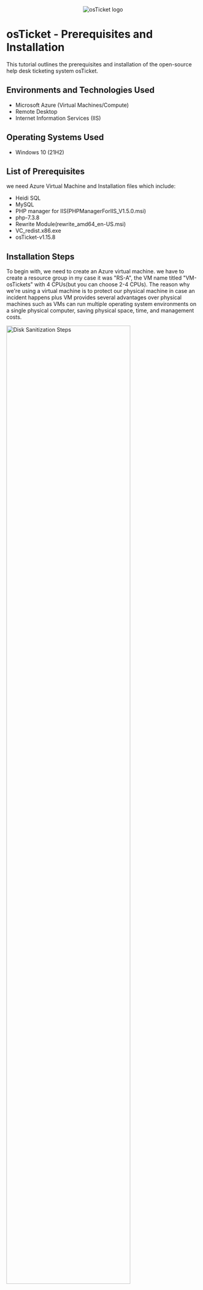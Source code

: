 <p align="center">
<img src="https://i.imgur.com/Clzj7Xs.png" alt="osTicket logo"/>
</p>

<h1>osTicket - Prerequisites and Installation</h1>
This tutorial outlines the prerequisites and installation of the open-source help desk ticketing system osTicket.<br />


<h2>Environments and Technologies Used</h2>

- Microsoft Azure (Virtual Machines/Compute)
- Remote Desktop
- Internet Information Services (IIS)

<h2>Operating Systems Used </h2>

- Windows 10</b> (21H2)

<h2>List of Prerequisites</h2>

we need Azure Virtual Machine and Installation files which include:
- Heidi SQL
- MySQL 
- PHP manager for IIS(PHPManagerForIIS_V1.5.0.msi)
- php-7.3.8
- Rewrite Module(rewrite_amd64_en-US.msi)
- VC_redist.x86.exe
- osTicket-v1.15.8

<h2>Installation Steps</h2>
<P>To begin with, we need to create an Azure virtual machine. we have to create a resource group in my case it was "RS-A", the VM name titled "VM-osTickets" with 4 CPUs(but you can choose 2-4 CPUs). The reason why we're using a virtual machine is to protect our physical machine in case an incident happens plus VM provides several advantages over physical machines such as VMs can run multiple operating system environments on a single physical computer, saving physical space, time, and management costs. </P>
<p>
<img src="https://i.imgur.com/amCDMs3.png://" height="80%" width="80%" alt="Disk Sanitization Steps"/>
</p>
<p>
Moving Forward, connect to your newly created VM using RDP. In my case I was using MAC I had to download Microsoft RDP and to connect to it we use a public IPv4 address obtained after creating the VM then you double-click on it and provide the username and password of your VM.
</p>
<br />

<p>
<img src="https://i.imgur.com/NRFUI3a.png://" height="80%" width="80%" alt="Disk Sanitization Steps"/>
</p>
<p>
In the virtue of being connected to your VM, you will have to enable IIS. Simply access the control panel then select uninstall a program. Off to the left select "Turn Windows features on or off". A list will appear then you will enable Internet Information Services.


</p>
<br />

<p>
<img src="https://i.imgur.com/HhUTtWG.png://" height="80%" width="80%" alt="Disk Sanitization Steps"/>
</p>
<p>
Lorem ipsum dolor sit amet, consectetur adipiscing elit, sed do eiusmod tempor incididunt ut labore et dolore magna aliqua. Ut enim ad minim veniam, quis nostrud exercitation ullamco laboris nisi ut aliquip ex ea commodo consequat. Duis aute irure dolor in reprehenderit in voluptate velit esse cillum dolore eu fugiat nulla pariatur.
</p>

<p>
<img src="https://i.imgur.com/HhUTtWG.png://" height="80%" width="80%" alt="Disk Sanitization Steps"/>
</p>
<p>
Lorem ipsum dolor sit amet, consectetur adipiscing elit, sed do eiusmod tempor incididunt ut labore et dolore magna aliqua. Ut enim ad minim veniam, quis nostrud exercitation ullamco laboris nisi ut aliquip ex ea commodo consequat. Duis aute irure dolor in reprehenderit in voluptate velit esse cillum dolore eu fugiat nulla pariatur.
</p>

<p>
<img src="https://i.imgur.com/HhUTtWG.png://" height="80%" width="80%" alt="Disk Sanitization Steps"/>
</p>
<p>
Lorem ipsum dolor sit amet, consectetur adipiscing elit, sed do eiusmod tempor incididunt ut labore et dolore magna aliqua. Ut enim ad minim veniam, quis nostrud exercitation ullamco laboris nisi ut aliquip ex ea commodo consequat. Duis aute irure dolor in reprehenderit in voluptate velit esse cillum dolore eu fugiat nulla pariatur.
</p>

<p>
<img src="https://i.imgur.com/HhUTtWG.png://" height="80%" width="80%" alt="Disk Sanitization Steps"/>
</p>
<p>
Lorem ipsum dolor sit amet, consectetur adipiscing elit, sed do eiusmod tempor incididunt ut labore et dolore magna aliqua. Ut enim ad minim veniam, quis nostrud exercitation ullamco laboris nisi ut aliquip ex ea commodo consequat. Duis aute irure dolor in reprehenderit in voluptate velit esse cillum dolore eu fugiat nulla pariatur.
</p>

<p>
<img src="https://i.imgur.com/HhUTtWG.png://" height="80%" width="80%" alt="Disk Sanitization Steps"/>
</p>
<p>
Lorem ipsum dolor sit amet, consectetur adipiscing elit, sed do eiusmod tempor incididunt ut labore et dolore magna aliqua. Ut enim ad minim veniam, quis nostrud exercitation ullamco laboris nisi ut aliquip ex ea commodo consequat. Duis aute irure dolor in reprehenderit in voluptate velit esse cillum dolore eu fugiat nulla pariatur.
</p>

<p>
<img src="https://i.imgur.com/HhUTtWG.png://" height="80%" width="80%" alt="Disk Sanitization Steps"/>
</p>
<p>
Lorem ipsum dolor sit amet, consectetur adipiscing elit, sed do eiusmod tempor incididunt ut labore et dolore magna aliqua. Ut enim ad minim veniam, quis nostrud exercitation ullamco laboris nisi ut aliquip ex ea commodo consequat. Duis aute irure dolor in reprehenderit in voluptate velit esse cillum dolore eu fugiat nulla pariatur.
</p>
<br />
